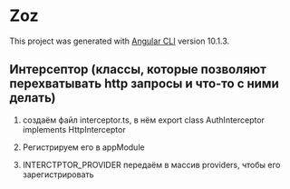 # Zoz

This project was generated with [Angular CLI](https://github.com/angular/angular-cli) version 10.1.3.

## Интерсептор (классы, которые позволяют перехватывать http запросы и что-то с ними делать)

1. создаём файл interceptor.ts, в нём export class AuthInterceptor implements HttpInterceptor

2. Регистрируем его в appModule

3. INTERCTPTOR_PROVIDER передаём в массив providers, чтобы его зарегистрировать
